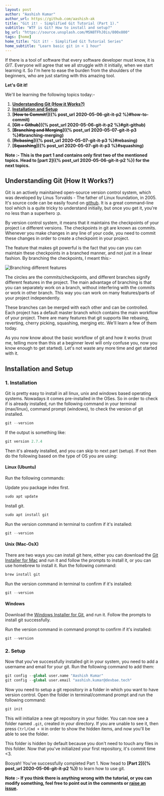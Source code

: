 ```yaml
---
layout: post
author: "Aashish Kumar"
author_url: https://github.com/aashish-ak
title: "Git it! - Simplified Git Tutorial (Part 1)."
subtitle: "WTF is Git? How to install and setup?"
bg_url: "https://source.unsplash.com/MSN8TFhJ0is/800x800"
tags: [home]
home_title: "Git it! - Simplified Git Tutorial Series"
home_subtitle: "Learn basic git in < 1 hour"
---
```


If there is a tool of software that every software developer must know, it is *GIT*. Everyone will agree that we all struggle with it initially, when we start learning it. So I'm here to ease the burden from the shoulders of the beginners, who are just starting with this amazing tool.

__Let's Git it!__

We'll be learning the following topics today:-

1. **[Understanding Git (How it Works?)](#understanding-git)**
2. **[Installation and Setup](#install-setup)**
3. **[~~How to Commit!~~]({% post_url 2020-05-06-git-it-p2 %}#how-to-commit)**
4. **[~~Git + Github~~]({% post_url 2020-05-06-git-it-p2 %}#git-github)**
5. **[~~Branching and Merging~~]({% post_url 2020-05-07-git-it-p3 %}#branching-merging)**
6. **[~~Rebasing~~]({% post_url 2020-05-07-git-it-p3 %}#rebasing)**
7. **[~~Squashing~~]({% post_url 2020-05-07-git-it-p3 %}#squashing)**

__Note :- This is the part 1 and contains only first two of the mentioned topics. Head to [part 2]({% post_url 2020-05-06-git-it-p2 %}) for the next topics.__

<h2 id="understanding-git"> Understanding Git (How It Works?) </h2>

Git is an actively mainitained open-source version control system, which was developed by Linus Torvalds - The father of Linux foundation, in 2005. It's source code can be easily found on [github](https://github.com/git/git). It is a great command-line tool which is a quite tricky to understand initially, but once you get it, you're no less than a superhero :p.

By version control system, it means that it maintains the checkpoints of your project i.e different versions. The checkpoints in git are known as commits. Whenever you make changes in any line of your code, you need to commit these changes in order to create a checkpoint in your project.

The feature that makes git powerful is the fact that you can you can maintain these checkpoints in a branched manner, and not just in a linear fashion. By branching the checkpoints, I meant this:-

![Branching different features](https://wac-cdn.atlassian.com/dam/jcr:746be214-eb99-462c-9319-04a4d2eeebfa/01.svg?cdnVersion=990)

The circles are the commits/checkpoints, and different branches signify different features in the project. The main advantage of branching is that you can separately work on a branch, without interfering with the commits or work in other branch. This way you can work on many features/parts of your project independently.

These branches can be merged with each other and can be controlled. Each project has a default master branch which contains the main workflow of your project. There are many features that git supports like rebasing, reverting, cherry picking, squashing, merging etc. We'll learn a few of them today.

As you now know about the basic workflow of git and how it works (trust me, telling more than this at a beginner level will only confuse you, now you know enough to get started). Let's not waste any more time and get started with it.

<h2 id="install-setup">Installation and Setup</h2>

### 1. Installation

Git is pretty easy to install in all linux, unix  and windows based operating systems. Nowadays it comes pre-installed in the OSes. So in order to check if is already installed, run the following command in your terminal (max/linux), command prompt (windows), to check the version of git installed.

```python
git --version
```

If the output is something like:

```python
git version 2.7.4
```

Then it's already installed, and you can skip to next part (setup). If not then do the following based on the type of OS you are using:

#### Linux (Ubuntu)

Run the following commands:

Update you package index first.

```python
sudo apt update
```

Install git.

```python
sudo apt install git
```

Run the version command in terminal to confirm if it's installed:

```python
git --version
```

#### Unix (Mac-OsX)

There are two ways you can install git here, either you can download the [Git Installer for Mac](https://sourceforge.net/projects/git-osx-installer/files/) and run it and follow the prompts to install it, or you can use homebrew to install it. Run the following command:

```python
brew install git
```

Run the version command in terminal to confirm if it's installed:

```python
git --version
```

#### Windows

Download the [Windows Installer for Git](https://gitforwindows.org/), and run it. Follow the prompts to install git successfully.

Run the version command in command prompt to confirm if it's installed:

```python
git --version
```

### 2. Setup

Now that you've successfully installed git in your system, you need to add a username and email for your git. Run the following command to add them:

```python
git config --global user.name "Aashish Kumar"
git config --global user.email "aashish.kumar@devbae.tech"
```

 Now you need to setup a git repository in a folder in which you want to have version control. Open the folder in terminal/command prompt and run the following command:

```python
git init
```

This will initialize a new git repository in your folder. You can now see a folder named `.git`, created in your directory. If you are unable to see it, then press `Ctrl/Cmd + H` in order to show the hidden items, and now you'll be able to see the folder.

This folder is hidden by default because you don't need to touch any files in this folder. Now that you've initialized your first repository, it's commit time <3.

Booyah! You've successfully completed Part 1. Now head to **[Part 2]({% post_url 2020-05-06-git-it-p2 %})** to learn how to use git.

__Note :- If you think there is anything wrong with the tutorial, or you can modify something, feel free to point out in the comments or [raise an issue](https://github.com/devbae/devbae-blog/issues).__
